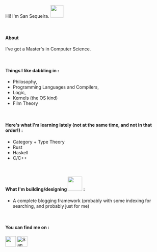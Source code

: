 Hi! I'm San Sequeira. <img width="40px" src="https://github.com/TheDudeThatCode/TheDudeThatCode/blob/master/Assets/wave.gif" />

<br>

#### About
I've got a Master's in Computer Science.

<br>

#### Things I like dabbling in :
 - Philosophy,
 - Programming Languages and Compilers, 
 - Logic,
 - Kernels (the OS kind)
 - Film Theory

<br>

#### Here's what I'm learning lately (not at the same time, and not in that order!) :
- Category + Type Theory
- Rust
- Haskell
- C/C++

<br>

#### What I'm building/designing <img width="45px" src="https://github.com/TheDudeThatCode/TheDudeThatCode/blob/master/Assets/Developer.gif" /> :
- A complete blogging framework (probably with some indexing for searching, and probably just for me)

<br>

#### You can find me on :

<a href="https://twitter.com/sansqra">
    <img align="left" alt="" width="33px" src="https://github.com/TheDudeThatCode/TheDudeThatCode/blob/master/Assets/Twitter.svg" />
</a>

<a href="mailto:sqrasan@gmail.com">
    <img align="left" alt="San Sequeira | Gmail" width="33px" src="https://github.com/TheDudeThatCode/TheDudeThatCode/blob/master/Assets/Gmail.svg" />
</a>
